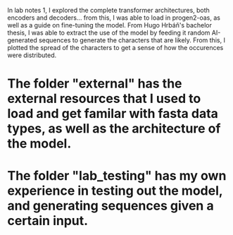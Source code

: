 In lab notes 1, I explored the complete transformer architectures, both encoders and decoders... from this, I was able to load in progen2-oas, as well as a guide on fine-tuning the model. 
From Hugo Hrbáň's bachelor thesis, I was able to extract the use of the model by feeding it random AI-generated sequences to generate the characters that are likely. 
From this, I plotted the spread of the characters to get a sense of how the occurences were distributed. 

# The folder "external" has the external resources that I used to load and get familar with fasta data types, as well as the architecture of the model.

# The folder "lab_testing" has my own experience in testing out the model, and generating sequences given a certain input.